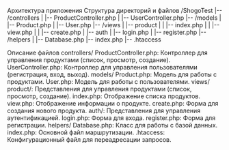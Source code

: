 Архитектура приложения
Структура директорий и файлов
/ShogoTest
|-- /controllers
|   |-- ProductController.php
|   |-- UserController.php
|-- /models
|   |-- Product.php
|   |-- User.php
|-- /views
|   |-- product
|   |   |-- index.php
|   |   |-- view.php
|   |   |-- create.php
|   |-- auth
|       |-- login.php
|       |-- register.php
|-- /helpers
|   |-- Database.php
|-- index.php
|-- .htaccess

Описание файлов
controllers/
ProductController.php: Контроллер для управления продуктами (список, просмотр, создание).
UserController.php: Контроллер для управления пользователями (регистрация, вход, выход).
models/
Product.php: Модель для работы с продуктами.
User.php: Модель для работы с пользователями.
views/
product/: Представления для управления продуктами (список, просмотр, создание).
index.php: Отображение списка продуктов.
view.php: Отображение информации о продукте.
create.php: Форма для создания нового продукта.
auth/: Представления для управления аутентификацией.
login.php: Форма для входа.
register.php: Форма для регистрации.
helpers/
Database.php: Класс для работы с базой данных.
index.php: Основной файл маршрутизации.
.htaccess: Конфигурационный файл для переадресации запросов.

